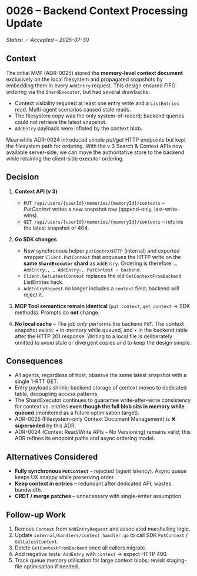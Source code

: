 # 0026 – Backend Context Processing Update

*Status: ✅ Accepted – 2025-07-30*

## Context
The initial MVP (ADR-0025) stored the **memory-level context document** exclusively on the local filesystem and propagated snapshots by embedding them in every `AddEntry` request.  This design ensured FIFO ordering via the `ShardExecutor`, but had several drawbacks:

* Context visibility required at least one entry write and a `ListEntries` read.  Multi-agent scenarios caused stale reads.
* The filesystem copy was the only system-of-record; backend queries could not retrieve the latest snapshot.
* `AddEntry` payloads were inflated by the context blob.

Meanwhile ADR-0024 introduced simple *put/get* HTTP endpoints but kept the filesystem path for ordering.  With the v 3 Search & Context APIs now available server-side, we can move the authoritative store to the backend while retaining the client-side executor ordering.

## Decision
1. **Context API (v 3)**
   * `PUT /api/users/{userId}/memories/{memoryId}/contexts` – *PutContext* writes a new snapshot row (append-only, last-write-wins).
   * `GET /api/users/{userId}/memories/{memoryId}/contexts` – returns the latest snapshot or 404.

2. **Go SDK changes**
   * New synchronous helper `putContextHTTP` (internal) and exported wrapper `Client.PutContext` that enqueues the HTTP write on the **same `ShardExecutor` shard** as `AddEntry`.  Ordering is therefore:
     `… AddEntry₁, … AddEntryₙ, PutContext → backend`.
   * `Client.GetLatestContext` replaces the old `GetContextFromBackend` ListEntries hack.
   * `AddEntryRequest` no longer includes a `context` field; backend will reject it.

3. **MCP Tool semantics remain identical** (`put_context`, `get_context` → SDK methods).  Prompts do **not** change.

4. **No local cache** – The job *only* performs the backend `PUT`.  The context snapshot exists:
   • in-memory while queued, and
   • in the backend table after the HTTP 201 response.
   Writing to a local file is deliberately omitted to avoid stale or divergent copies and to keep the design simple.

## Consequences
* All agents, regardless of host, observe the same latest snapshot with a single 1-RTT GET.
* Entry payloads shrink; backend storage of context moves to dedicated table, decoupling access patterns.
* The ShardExecutor continues to guarantee write-after-write consistency for context vs. entries **even though the full blob sits in memory while queued** (monitored as a future optimisation target).
* ADR-0025 (Filesystem-only Context Document Management) is ❌ **superseded** by this ADR.
* ADR-0024 (Context Read/Write APIs – No Versioning) remains valid; this ADR refines its endpoint paths and async ordering model.

## Alternatives Considered
* **Fully synchronous `PutContext`** – rejected (agent latency).  Async queue keeps UX snappy while preserving order.
* **Keep context in entries** – redundant after dedicated API; wastes bandwidth.
* **CRDT / merge patches** – unnecessary with single-writer assumption.

## Follow-up Work
1. Remove `Context` from `AddEntryRequest` and associated marshalling logic.
2. Update `internal/handlers/context_handler.go` to call SDK `PutContext` / `GetLatestContext`.
3. Delete `GetContextFromBackend` once all callers migrate.
4. Add negative tests: `AddEntry` with `context` → expect HTTP 400.
5. Track queue memory utilisation for large context blobs; revisit staging-file optimisation if needed. 